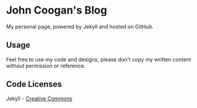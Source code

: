# John Coogan's Blog

My personal page, powered by Jekyll and hosted on GitHub.

## Usage

Feel free to use my code and designs, please don't copy my written content without permission or reference.

## Code Licenses

Jekyll - [Creative Commons](http://creativecommons.org/licenses/by-nc-sa/3.0/)

